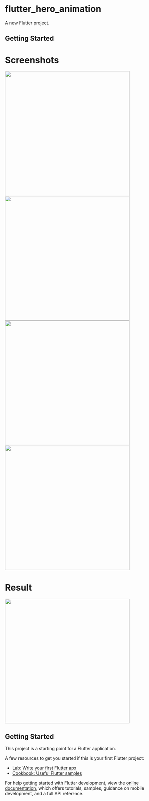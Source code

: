 # flutter_hero_animation

A new Flutter project.


## Getting Started

# Screenshots
<img src="https://github.com/aakashx58/flutterhero_aimation/assets/106716824/4c128914-be49-4ed6-93a5-d593d1c65715" height="400">
<img src="https://github.com/aakashx58/flutterhero_aimation/assets/106716824/70a65f18-c2a6-4063-aa95-885567fe95b1" height="400">
<img src="https://github.com/aakashx58/flutterhero_aimation/assets/106716824/96c8b591-3d9d-4fac-87d9-cb1be6a06376" height="400">
<img src="https://github.com/aakashx58/flutterhero_aimation/assets/106716824/5d9f3338-a925-404e-a785-3e665817a5b0" height="400">

# Result 
<img src="https://github.com/aakashx58/flutterhero_aimation/assets/106716824/f05928ca-6f2f-4421-aff4-529345eeff43" height="400">


## Getting Started

This project is a starting point for a Flutter application.

A few resources to get you started if this is your first Flutter project:

- [Lab: Write your first Flutter app](https://docs.flutter.dev/get-started/codelab)
- [Cookbook: Useful Flutter samples](https://docs.flutter.dev/cookbook)

For help getting started with Flutter development, view the
[online documentation](https://docs.flutter.dev/), which offers tutorials,
samples, guidance on mobile development, and a full API reference.
